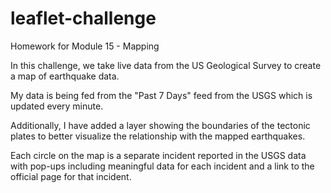 # leaflet-challenge
Homework for Module 15 - Mapping


In this challenge, we take live data from the US Geological Survey to create a map of earthquake data.

My data is being fed from the "Past 7 Days" feed from the USGS which is updated every minute.

Additionally, I have added a layer showing the boundaries of the tectonic plates to better visualize the relationship with the mapped earthquakes.

Each circle on the map is a separate incident reported in the USGS data with pop-ups including meaningful data for each incident and a link to the official page for that incident.